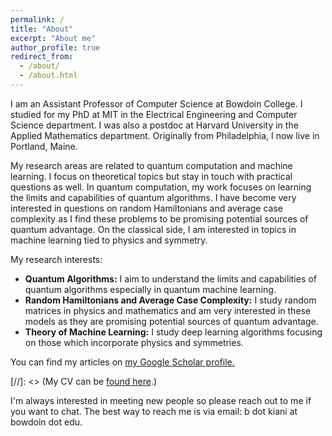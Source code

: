 ```yaml
---
permalink: /
title: "About"
excerpt: "About me"
author_profile: true
redirect_from: 
  - /about/
  - /about.html
---
```



I am an Assistant Professor of Computer Science at Bowdoin College. I studied for my PhD at MIT in the Electrical Engineering and Computer Science department. I was also a postdoc at Harvard University in the Applied Mathematics department. Originally from Philadelphia, I now live in Portland, Maine.

My research areas are related to quantum computation and machine learning. I focus on theoretical topics but stay in touch with practical questions as well. In quantum computation, my work focuses on learning the limits and capabilities of quantum algorithms. I have become very interested in questions on random Hamiltonians and average case complexity as I find these problems to be promising potential sources of quantum advantage. On the classical side, I am interested in topics in machine learning tied to physics and symmetry. 

My research interests:  
- **Quantum Algorithms:** I aim to understand the limits and capabilities of quantum algorithms especially in quantum machine learning.
- **Random Hamiltonians and Average Case Complexity:** I study random matrices in physics and mathematics and am very interested in these models as they are promising potential sources of quantum advantage.
- **Theory of Machine Learning:** I study deep learning algorithms focusing on those which incorporate physics and symmetries.

You can find my articles on <u><a href="https://scholar.google.com/citations?user=fz1mq4AAAAAJ&hl">my Google Scholar profile</a>.</u>

[//]: <> (My CV can be [found here](https://bkiani.github.io/files/BKiani_CV.pdf).)

I'm always interested in meeting new people so please reach out to me if you want to chat. The best way to reach me is via email: b dot kiani at bowdoin dot edu.
